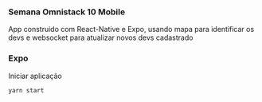 ### Semana Omnistack 10 Mobile

App construido com React-Native e Expo, usando mapa para identificar os devs e websocket para atualizar novos devs cadastrado

### Expo

Iniciar aplicação

```
yarn start
```